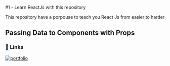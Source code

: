 #1 - Learn ReactJs with this repository

This repository have a porpouse to teach you React Js from easier to harder

## Passing Data to Components with Props
### 🔗 Links
[![portfolio](https://img.shields.io/badge/lesson-1?style=for-the-badge&logo=ko-fi&logoColor=white)](https://github.com/gabrielroec/learn-react-with-this-repo/tree/main/src/lessons/lesson-1)

